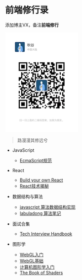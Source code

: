 # 前端修行录

添加博主VX，备注**前端修行**

![VX](./images/vx-img.jpg)

> 路漫漫其修远兮
- JavaScript
  - [EcmaScript规范](http://yanhaijing.com/es5/#about)

- React
  - [Build your own React](https://pomb.us/build-your-own-react/)
  - [React技术揭秘](https://react.iamkasong.com/#%E5%AF%BC%E5%AD%A6%E8%A7%86%E9%A2%91)

- 数据结构与算法
  - [javascript 算法数据结构实现](https://github.com/trekhleb/javascript-algorithms)
  - [labuladong 算法笔记](https://labuladong.gitee.io/algo/)

- 面试合集
  - [Tech Interview Handbook](https://www.techinterviewhandbook.org/software-engineering-interview-guide/)

- 图形学
  - [WebGL入门](https://www.bilibili.com/video/BV14T4y1G7P8)
  - [WebGL基础](https://webglfundamentals.org/webgl/lessons/zh_cn/webgl-fundamentals.html)
  - [计算机图形学入门](https://www.bilibili.com/video/BV1X7411F744)
  - [The Book of Shaders](https://thebookofshaders.com/?lan=ch)
